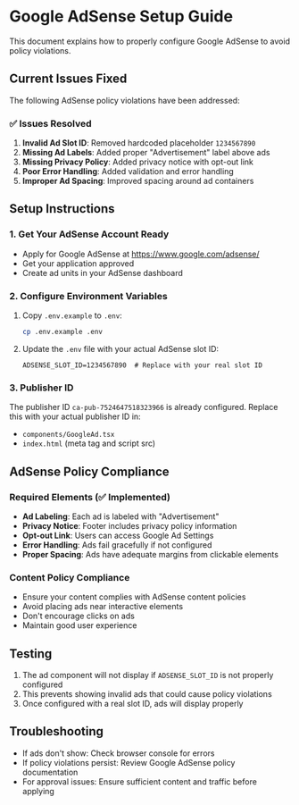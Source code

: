 # Google AdSense Setup Guide

This document explains how to properly configure Google AdSense to avoid policy violations.

## Current Issues Fixed

The following AdSense policy violations have been addressed:

### ✅ Issues Resolved
1. **Invalid Ad Slot ID**: Removed hardcoded placeholder `1234567890`
2. **Missing Ad Labels**: Added proper "Advertisement" label above ads
3. **Missing Privacy Policy**: Added privacy notice with opt-out link
4. **Poor Error Handling**: Added validation and error handling
5. **Improper Ad Spacing**: Improved spacing around ad containers

## Setup Instructions

### 1. Get Your AdSense Account Ready
- Apply for Google AdSense at https://www.google.com/adsense/
- Get your application approved
- Create ad units in your AdSense dashboard

### 2. Configure Environment Variables
1. Copy `.env.example` to `.env`:
   ```bash
   cp .env.example .env
   ```

2. Update the `.env` file with your actual AdSense slot ID:
   ```env
   ADSENSE_SLOT_ID=1234567890  # Replace with your real slot ID
   ```

### 3. Publisher ID
The publisher ID `ca-pub-7524647518323966` is already configured. Replace this with your actual publisher ID in:
- `components/GoogleAd.tsx`
- `index.html` (meta tag and script src)

## AdSense Policy Compliance

### Required Elements (✅ Implemented)
- **Ad Labeling**: Each ad is labeled with "Advertisement"
- **Privacy Notice**: Footer includes privacy policy information
- **Opt-out Link**: Users can access Google Ad Settings
- **Error Handling**: Ads fail gracefully if not configured
- **Proper Spacing**: Ads have adequate margins from clickable elements

### Content Policy Compliance
- Ensure your content complies with AdSense content policies
- Avoid placing ads near interactive elements
- Don't encourage clicks on ads
- Maintain good user experience

## Testing
1. The ad component will not display if `ADSENSE_SLOT_ID` is not properly configured
2. This prevents showing invalid ads that could cause policy violations
3. Once configured with a real slot ID, ads will display properly

## Troubleshooting
- If ads don't show: Check browser console for errors
- If policy violations persist: Review Google AdSense policy documentation
- For approval issues: Ensure sufficient content and traffic before applying